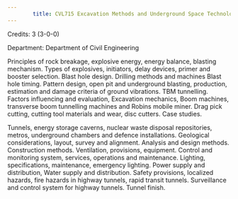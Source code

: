 ```yaml
---
        title: CVL715 Excavation Methods and Underground Space Technology
---
```

Credits: 3 (3-0-0)

Department: Department of Civil Engineering

Principles of rock breakage, explosive energy, energy balance, blasting mechanism. Types of explosives, initiators, delay devices, primer and booster selection. Blast hole design. Drilling methods and machines Blast hole timing. Pattern design, open pit and underground blasting, production, estimation and damage criteria of ground vibrations. TBM tunnelling. Factors influencing and evaluation, Excavation mechanics, Boom machines, transverse boom tunnelling machines and Robins mobile miner. Drag pick cutting, cutting tool materials and wear, disc cutters. Case studies.

Tunnels, energy storage caverns, nuclear waste disposal repositories, metros, underground chambers and defence installations. Geological considerations, layout, survey and alignment. Analysis and design methods. Construction methods. Ventilation, provisions, equipment. Control and monitoring system, services, operations and maintenance. Lighting, specifications, maintenance, emergency lighting. Power supply and distribution, Water supply and distribution. Safety provisions, localized hazards, fire hazards in highway tunnels, rapid transit tunnels. Surveillance and control system for highway tunnels. Tunnel finish.